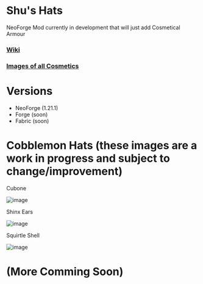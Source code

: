 # Shu's Hats
NeoForge Mod currently in development that will just add Cosmetical Armour
### [Wiki](https://github.com/TheShute/Shus-Hats/wiki/Recipe)
### [Images of all Cosmetics](https://github.com/TheShute/Shus-Hats/tree/main/Hats)



# Versions 
- NeoForge (1.21.1)
- Forge (soon)
- Fabric (soon)



# Cobblemon Hats (these images are a work in progress and subject to change/improvement)
Cubone

![image](https://github.com/user-attachments/assets/12aaea4f-8fab-4a5a-a34e-6c3c15a96740)


Shinx Ears

![image](https://github.com/user-attachments/assets/0c56a627-947c-4632-97cb-6a857aef3e25)


Squirtle Shell

![image](https://github.com/user-attachments/assets/27bb4dcc-6885-4ee5-a483-84167896e49b)



# (More Comming Soon)
